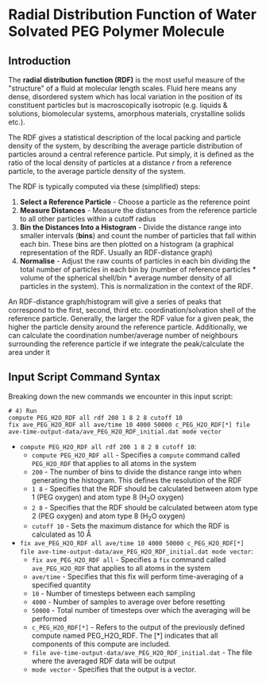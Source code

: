 # Radial Distribution Function of Water Solvated PEG Polymer Molecule

## Introduction
The **radial distribution function (RDF)** is the most useful measure of the "structure" of a fluid at molecular length scales. Fluid here means any dense, disordered system which has local variation in the position of its constituent particles but is macroscopically isotropic (e.g. liquids & solutions, biomolecular systems, amorphous materials, crystalline solids etc.).

The RDF gives a statistical description of the local packing and particle density of the system, by describing the average particle distribution of particles around a central reference particle. Put simply, it is defined as the ratio of the local density of particles at a distance *r* from a reference particle, to the average particle density of the system.

The RDF is typically computed via these (simplified) steps:
1. **Select a Reference Particle** - Choose a particle as the reference point
2. **Measure Distances** - Measure the distances from the reference particle to all other particles within a cutoff radius
3. **Bin the Distances Into a Histogram** - Divide the distance range into smaller intervals (**bins**) and count the number of particles that fall within each bin. These bins are then plotted on a histogram (a graphical representation of the RDF. Usually an RDF-distance graph)
4. **Normalise** - Adjust the raw counts of particles in each bin dividing the total number of particles in each bin by (number of reference particles * volume of the spherical shell/bin * average number density of all particles in the system). This is normalization in the context of the RDF.

An RDF-distance graph/histogram will give a series of peaks that correspond to the first, second, third etc. coordination/solvation shell of the reference particle. Generally, the larger the RDF value for a given peak, the higher the particle density around the reference particle. Additionally, we can calculate the coordination number/average number of neighbours surrounding the reference particle if we integrate the peak/calculate the area under it

## Input Script Command Syntax

Breaking down the new commands we encounter in this input script:
```
# 4) Run
compute PEG_H2O_RDF all rdf 200 1 8 2 8 cutoff 10
fix ave_PEG_H2O_RDF all ave/time 10 4000 50000 c_PEG_H2O_RDF[*] file ave-time-output-data/ave_PEG_H2O_RDF_initial.dat mode vector
```
* `compute PEG_H2O_RDF all rdf 200 1 8 2 8 cutoff 10`:
  * `compute PEG_H2O_RDF all` - Specifies a `compute` command called `PEG_H2O_RDF` that applies to all atoms in the system
  * `200` - The number of bins to divide the distance range into when generating the histogram. This defines the resolution of the RDF
  * `1 8` - Specifies that the RDF should be calculated between atom type 1 (PEG oxygen) and atom type 8 (H<sub>2</sub>O oxygen)
  * `2 8` - Specifies that the RDF should be calculated between atom type 2 (PEG oxygen) and atom type 8 (H<sub>2</sub>O oxygen)
  * `cutoff 10` - Sets the maximum distance for which the RDF is calculated as 10 Å
* `fix ave_PEG_H2O_RDF all ave/time 10 4000 50000 c_PEG_H2O_RDF[*] file ave-time-output-data/ave_PEG_H2O_RDF_initial.dat mode vector`:
  * `fix ave_PEG_H2O_RDF all` - Specifies a `fix` command called `ave_PEG_H2O_RDF` that applies to all atoms in the system
  * `ave/time` - Specifies that this fix will perform time-averaging of a specified quantity
  * `10` - Number of timesteps between each sampling 
  * `4000` - Number of samples to average over before resetting
  * `50000` - Total number of timesteps over which the averaging will be performed
  * `c_PEG_H2O_RDF[*]` - Refers to the output of the previously defined compute named PEG_H2O_RDF. The [*] indicates that all components of this compute are included.
  * `file ave-time-output-data/ave_PEG_H2O_RDF_initial.dat` - The file where the averaged RDF data will be output
  * `mode vector` - Specifies that the output is a vector.